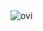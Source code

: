 <img src="https://github-readme-stats.vercel.app/api/top-langs?username=kmecseki&show_icons=true&locale=en&layout=compact&theme=chartreuse-dark" alt="ovi" />
